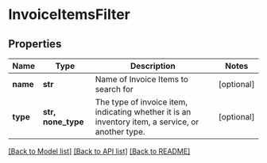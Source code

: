 # InvoiceItemsFilter


## Properties
Name | Type | Description | Notes
------------ | ------------- | ------------- | -------------
**name** | **str** | Name of Invoice Items to search for | [optional] 
**type** | **str, none_type** | The type of invoice item, indicating whether it is an inventory item, a service, or another type. | [optional] 

[[Back to Model list]](../../README.md#documentation-for-models) [[Back to API list]](../../README.md#documentation-for-api-endpoints) [[Back to README]](../../README.md)


